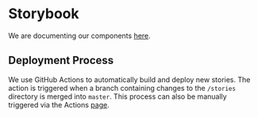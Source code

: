 # Storybook

We are documenting our components [here](internetarchive.github.io/openlibrary).

## Deployment Process

We use GitHub Actions to automatically build and deploy new stories.  The action is triggered when a branch containing changes to the `/stories` directory is merged into `master`.
This process can also be manually triggered via the Actions [page](https://github.com/internetarchive/openlibrary/actions).
